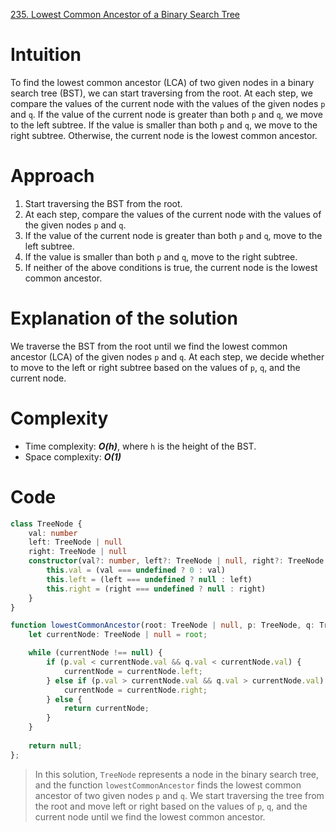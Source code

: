[235. Lowest Common Ancestor of a Binary Search Tree](https://leetcode.com/problems/lowest-common-ancestor-of-a-binary-search-tree/)

# Intuition
To find the lowest common ancestor (LCA) of two given nodes in a binary search tree (BST), we can start traversing from the root. At each step, we compare the values of the current node with the values of the given nodes `p` and `q`. If the value of the current node is greater than both `p` and `q`, we move to the left subtree. If the value is smaller than both `p` and `q`, we move to the right subtree. Otherwise, the current node is the lowest common ancestor.

# Approach
1. Start traversing the BST from the root.
2. At each step, compare the values of the current node with the values of the given nodes `p` and `q`.
3. If the value of the current node is greater than both `p` and `q`, move to the left subtree.
4. If the value is smaller than both `p` and `q`, move to the right subtree.
5. If neither of the above conditions is true, the current node is the lowest common ancestor.

# Explanation of the solution
We traverse the BST from the root until we find the lowest common ancestor (LCA) of the given nodes `p` and `q`. At each step, we decide whether to move to the left or right subtree based on the values of `p`, `q`, and the current node.

# Complexity
- Time complexity: ***O(h)***, where `h` is the height of the BST.
- Space complexity: ***O(1)***

# Code

```typescript
class TreeNode {
    val: number
    left: TreeNode | null
    right: TreeNode | null
    constructor(val?: number, left?: TreeNode | null, right?: TreeNode | null) {
        this.val = (val === undefined ? 0 : val)
        this.left = (left === undefined ? null : left)
        this.right = (right === undefined ? null : right)
    }
}

function lowestCommonAncestor(root: TreeNode | null, p: TreeNode, q: TreeNode): TreeNode | null {
    let currentNode: TreeNode | null = root;

    while (currentNode !== null) {
        if (p.val < currentNode.val && q.val < currentNode.val) {
            currentNode = currentNode.left;
        } else if (p.val > currentNode.val && q.val > currentNode.val) {
            currentNode = currentNode.right;
        } else {
            return currentNode;
        }
    }
    
    return null;
};
```
> In this solution, `TreeNode` represents a node in the binary search tree, and the function `lowestCommonAncestor` finds the lowest common ancestor of two given nodes `p` and `q`. We start traversing the tree from the root and move left or right based on the values of `p`, `q`, and the current node until we find the lowest common ancestor.